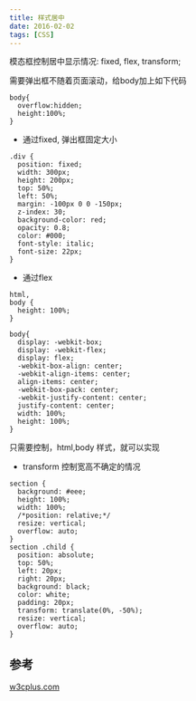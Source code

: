 ```yaml
---
title: 样式居中
date: 2016-02-02
tags: [CSS]
---
```


模态框控制居中显示情况: fixed, flex, transform;

需要弹出框不随着页面滚动，给body加上如下代码

```
body{
  overflow:hidden;
  height:100%;
}
```

<!-- more -->

+ 通过fixed, 弹出框固定大小

```
.div {
  position: fixed;
  width: 300px;
  height: 200px;
  top: 50%;
  left: 50%;
  margin: -100px 0 0 -150px;
  z-index: 30;
  background-color: red;
  opacity: 0.8;
  color: #000;
  font-style: italic;
  font-size: 22px;
}
```

+ 通过flex

```
html,
body {
  height: 100%;
}

body{
  display: -webkit-box;
  display: -webkit-flex;
  display: flex;
  -webkit-box-align: center;
  -webkit-align-items: center;
  align-items: center;
  -webkit-box-pack: center;
  -webkit-justify-content: center;
  justify-content: center;
  width: 100%;
  height: 100%;
}

```
只需要控制，html,body 样式，就可以实现

+ transform 控制宽高不确定的情况

```
section {
  background: #eee;
  height: 100%;
  width: 100%;
  /*position: relative;*/
  resize: vertical;
  overflow: auto;
}
section .child {
  position: absolute;
  top: 50%;
  left: 20px;
  right: 20px;
  background: black;
  color: white;
  padding: 20px;
  transform: translate(0%, -50%);
  resize: vertical;
  overflow: auto;
}
```

## 参考

[w3cplus.com](https://www.w3cplus.com/css/centering-css-complete-guide.html)
